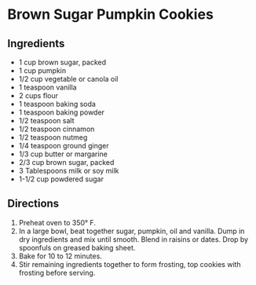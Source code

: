 # Brown Sugar Pumpkin Cookies
## Ingredients
-   1 cup brown sugar, packed
-   1 cup pumpkin
-   1/2 cup vegetable or canola oil
-   1 teaspoon vanilla
-   2 cups flour
-   1 teaspoon baking soda
-   1 teaspoon baking powder
-   1/2 teaspoon salt
-   1/2 teaspoon cinnamon
-   1/2 teaspoon nutmeg
-   1/4 teaspoon ground ginger
-   1/3 cup butter or margarine
-   2/3 cup brown sugar, packed
-   3 Tablespoons milk or soy milk
-   1-1/2 cup powdered sugar

## Directions
1.  Preheat oven to 350° F.
2.  In a large bowl, beat together sugar, pumpkin, oil and vanilla. Dump in dry ingredients and mix until smooth. Blend in raisins or dates. Drop by spoonfuls on greased baking sheet.
3.  Bake for 10 to 12 minutes.
4.  Stir remaining ingredients together to form frosting, top cookies with frosting before serving. 